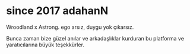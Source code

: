 # since 2017 adahanN

Wroodland x Astrong. ego arsız, duygu yok çıkarsız.

Bunca zaman bize güzel anılar ve arkadaşlıklar kurduran bu platforma ve yaratıcılarına büyük teşekkürler. 
